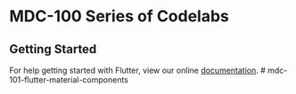 # MDC-100 Series of Codelabs

## Getting Started

For help getting started with Flutter, view our online
[documentation](https://flutter.io/).
#   m d c - 1 0 1 - f l u t t e r - m a t e r i a l - c o m p o n e n t s  
 
